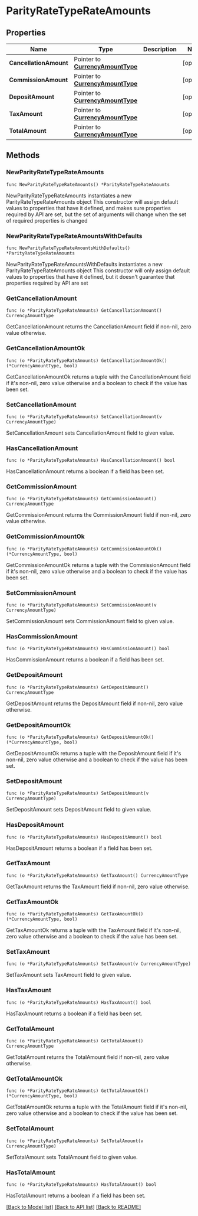 # ParityRateTypeRateAmounts

## Properties

Name | Type | Description | Notes
------------ | ------------- | ------------- | -------------
**CancellationAmount** | Pointer to [**CurrencyAmountType**](CurrencyAmountType.md) |  | [optional] 
**CommissionAmount** | Pointer to [**CurrencyAmountType**](CurrencyAmountType.md) |  | [optional] 
**DepositAmount** | Pointer to [**CurrencyAmountType**](CurrencyAmountType.md) |  | [optional] 
**TaxAmount** | Pointer to [**CurrencyAmountType**](CurrencyAmountType.md) |  | [optional] 
**TotalAmount** | Pointer to [**CurrencyAmountType**](CurrencyAmountType.md) |  | [optional] 

## Methods

### NewParityRateTypeRateAmounts

`func NewParityRateTypeRateAmounts() *ParityRateTypeRateAmounts`

NewParityRateTypeRateAmounts instantiates a new ParityRateTypeRateAmounts object
This constructor will assign default values to properties that have it defined,
and makes sure properties required by API are set, but the set of arguments
will change when the set of required properties is changed

### NewParityRateTypeRateAmountsWithDefaults

`func NewParityRateTypeRateAmountsWithDefaults() *ParityRateTypeRateAmounts`

NewParityRateTypeRateAmountsWithDefaults instantiates a new ParityRateTypeRateAmounts object
This constructor will only assign default values to properties that have it defined,
but it doesn't guarantee that properties required by API are set

### GetCancellationAmount

`func (o *ParityRateTypeRateAmounts) GetCancellationAmount() CurrencyAmountType`

GetCancellationAmount returns the CancellationAmount field if non-nil, zero value otherwise.

### GetCancellationAmountOk

`func (o *ParityRateTypeRateAmounts) GetCancellationAmountOk() (*CurrencyAmountType, bool)`

GetCancellationAmountOk returns a tuple with the CancellationAmount field if it's non-nil, zero value otherwise
and a boolean to check if the value has been set.

### SetCancellationAmount

`func (o *ParityRateTypeRateAmounts) SetCancellationAmount(v CurrencyAmountType)`

SetCancellationAmount sets CancellationAmount field to given value.

### HasCancellationAmount

`func (o *ParityRateTypeRateAmounts) HasCancellationAmount() bool`

HasCancellationAmount returns a boolean if a field has been set.

### GetCommissionAmount

`func (o *ParityRateTypeRateAmounts) GetCommissionAmount() CurrencyAmountType`

GetCommissionAmount returns the CommissionAmount field if non-nil, zero value otherwise.

### GetCommissionAmountOk

`func (o *ParityRateTypeRateAmounts) GetCommissionAmountOk() (*CurrencyAmountType, bool)`

GetCommissionAmountOk returns a tuple with the CommissionAmount field if it's non-nil, zero value otherwise
and a boolean to check if the value has been set.

### SetCommissionAmount

`func (o *ParityRateTypeRateAmounts) SetCommissionAmount(v CurrencyAmountType)`

SetCommissionAmount sets CommissionAmount field to given value.

### HasCommissionAmount

`func (o *ParityRateTypeRateAmounts) HasCommissionAmount() bool`

HasCommissionAmount returns a boolean if a field has been set.

### GetDepositAmount

`func (o *ParityRateTypeRateAmounts) GetDepositAmount() CurrencyAmountType`

GetDepositAmount returns the DepositAmount field if non-nil, zero value otherwise.

### GetDepositAmountOk

`func (o *ParityRateTypeRateAmounts) GetDepositAmountOk() (*CurrencyAmountType, bool)`

GetDepositAmountOk returns a tuple with the DepositAmount field if it's non-nil, zero value otherwise
and a boolean to check if the value has been set.

### SetDepositAmount

`func (o *ParityRateTypeRateAmounts) SetDepositAmount(v CurrencyAmountType)`

SetDepositAmount sets DepositAmount field to given value.

### HasDepositAmount

`func (o *ParityRateTypeRateAmounts) HasDepositAmount() bool`

HasDepositAmount returns a boolean if a field has been set.

### GetTaxAmount

`func (o *ParityRateTypeRateAmounts) GetTaxAmount() CurrencyAmountType`

GetTaxAmount returns the TaxAmount field if non-nil, zero value otherwise.

### GetTaxAmountOk

`func (o *ParityRateTypeRateAmounts) GetTaxAmountOk() (*CurrencyAmountType, bool)`

GetTaxAmountOk returns a tuple with the TaxAmount field if it's non-nil, zero value otherwise
and a boolean to check if the value has been set.

### SetTaxAmount

`func (o *ParityRateTypeRateAmounts) SetTaxAmount(v CurrencyAmountType)`

SetTaxAmount sets TaxAmount field to given value.

### HasTaxAmount

`func (o *ParityRateTypeRateAmounts) HasTaxAmount() bool`

HasTaxAmount returns a boolean if a field has been set.

### GetTotalAmount

`func (o *ParityRateTypeRateAmounts) GetTotalAmount() CurrencyAmountType`

GetTotalAmount returns the TotalAmount field if non-nil, zero value otherwise.

### GetTotalAmountOk

`func (o *ParityRateTypeRateAmounts) GetTotalAmountOk() (*CurrencyAmountType, bool)`

GetTotalAmountOk returns a tuple with the TotalAmount field if it's non-nil, zero value otherwise
and a boolean to check if the value has been set.

### SetTotalAmount

`func (o *ParityRateTypeRateAmounts) SetTotalAmount(v CurrencyAmountType)`

SetTotalAmount sets TotalAmount field to given value.

### HasTotalAmount

`func (o *ParityRateTypeRateAmounts) HasTotalAmount() bool`

HasTotalAmount returns a boolean if a field has been set.


[[Back to Model list]](../README.md#documentation-for-models) [[Back to API list]](../README.md#documentation-for-api-endpoints) [[Back to README]](../README.md)


